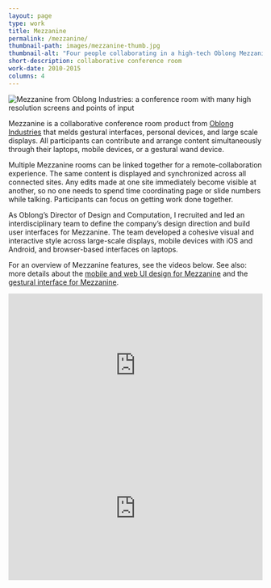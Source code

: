```yaml
---
layout: page
type: work
title: Mezzanine
permalink: /mezzanine/
thumbnail-path: images/mezzanine-thumb.jpg
thumbnail-alt: "Four people collaborating in a high-tech Oblong Mezzanine conference room with many high-resolution screens on the walls, multiple laptops, and a gestural pointing device"
short-description: collaborative conference room
work-date: 2010-2015
columns: 4
---
```


<div class="invisible-margin image-grid">
<div class="col-30-block grid-margin-bottom video">
  <img src="{{ site.baseurl }}/images/Mezzanine-Multi-Wall-2.jpg" alt="Mezzanine from Oblong Industries: a conference room with many high resolution screens and points of input">
</div>
</div>

Mezzanine is a collaborative conference room product from <a href="http://www.oblong.com">Oblong Industries</a> that melds gestural interfaces, personal devices, and large scale displays.
All participants can contribute and arrange content simultaneously through their laptops, mobile devices, or a gestural wand device.

Multiple Mezzanine rooms can be linked together for a remote-collaboration experience.
The same content is displayed and synchronized across all connected sites.
Any edits made at one site immediately become visible at another, so no one needs to spend time coordinating page or slide numbers while talking.
Participants can focus on getting work done together.

As Oblong’s Director of Design and Computation, I recruited and led an interdisciplinary team to define the company’s design direction and build user interfaces for Mezzanine.
The team developed a cohesive visual and interactive style across large-scale displays, mobile devices with iOS and Android, and browser-based interfaces on laptops.

For an overview of Mezzanine features, see the videos below. See also: more details about the <a href="{{ site.baseurl }}{% link _work/006-mezzanine-ui.md %}">mobile and web UI design for Mezzanine</a> and the <a href="{{ site.baseurl }}{% link _work/007-mezzanine-gesture-ui.md %}">gestural interface for Mezzanine</a>.

<div class="invisible-margin image-grid">
<div class="col-30-block grid-margin-bottom video">
<style>.embed-container { position: relative; padding-bottom: 56.25%; height: 0; overflow: hidden; max-width: 100%; } .embed-container iframe, .embed-container object, .embed-container embed { position: absolute; top: 0; left: 0; width: 100%; height: 100%; }</style><div class='embed-container'>
<iframe src="https://player.vimeo.com/video/135418668" width="640" height="360" frameborder="0" webkitallowfullscreen mozallowfullscreen allowfullscreen></iframe></div>
</div>
</div>

<div class="invisible-margin image-grid">
<div class="col-30-block grid-margin-bottom video">
<style>.embed-container { position: relative; padding-bottom: 56.25%; height: 0; overflow: hidden; max-width: 100%; } .embed-container iframe, .embed-container object, .embed-container embed { position: absolute; top: 0; left: 0; width: 100%; height: 100%; }</style><div class='embed-container'><iframe src='https://player.vimeo.com/video/97755556' frameborder='0' webkitAllowFullScreen mozallowfullscreen allowFullScreen></iframe></div>
</div>
</div>
